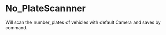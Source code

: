 # No_PlateScannner
Will scan the number_plates of vehicles with default Camera  and saves by command.
